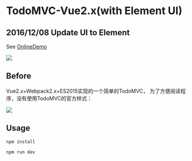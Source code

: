 # TodoMVC-Vue2.x(with Element UI)

## 2016/12/08 Update UI to Element
See [OnlineDemo](http://www.eamonn.cn/todomvc)

![](http://ww3.sinaimg.cn/large/71d81503jw1fajddm6np5g20q50h6ag7.gif)

## Before
Vue2.x+Webpack2.x+ES2015实现的一个简单的TodoMVC，
为了方便阅读程序，没有使用TodoMVC的官方样式：

![](http://ww1.sinaimg.cn/large/71d81503jw1fah74wypltj2077095jrw.jpg)

## Usage
```javascrit
npm install
```
```javascrit
npm run dev
```

